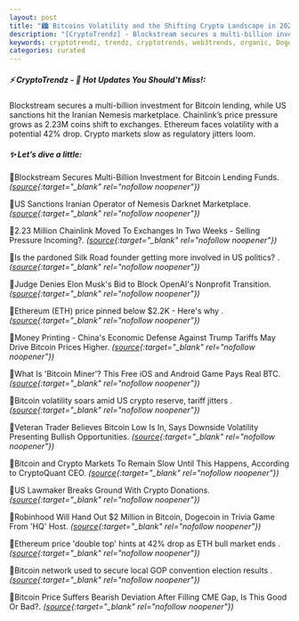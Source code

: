 ```yaml
---
layout: post
title: "🏙️ Bitcoins Volatility and the Shifting Crypto Landscape in 2025"
description: "[CryptoTrendz] - Blockstream secures a multi-billion investment for Bitcoin lending, while US sanctions hit the Iranian Nemesis marketplace. Chainlink’s price pressure grows as 2.23M coins shift to exchanges. Ethereum faces volatility with a potential 42% drop. Crypto markets slow as regulatory jitters loom."
keywords: cryptotrendz, trendz, cryptotrends, web3trends, organic, Dogecoin, market, Chainlink, crypto, network, Elon, ETH, Trump, Bitcoin
categories: curated
---
```


##### ⚡ CryptoTrendz - 📌 *Hot Updates You Should't Miss!:*

Blockstream secures a multi-billion investment for Bitcoin lending, while US sanctions hit the Iranian Nemesis marketplace. Chainlink’s price pressure grows as 2.23M coins shift to exchanges. Ethereum faces volatility with a potential 42% drop. Crypto markets slow as regulatory jitters loom.

##### ✨ *Let’s dive a little:*


🔹Blockstream Secures Multi-Billion Investment for Bitcoin Lending Funds. *([source](https://s.avyag.com/sjav){:target="_blank" rel="nofollow noopener"})*

🔹US Sanctions Iranian Operator of Nemesis Darknet Marketplace. *([source](https://s.avyag.com/wib8){:target="_blank" rel="nofollow noopener"})*

🔹2.23 Million Chainlink Moved To Exchanges In Two Weeks - Selling Pressure Incoming?. *([source](https://s.avyag.com/esjq){:target="_blank" rel="nofollow noopener"})*

🔹Is the pardoned Silk Road founder getting more involved in US politics? . *([source](https://s.avyag.com/6h8s){:target="_blank" rel="nofollow noopener"})*

🔹Judge Denies Elon Musk's Bid to Block OpenAI's Nonprofit Transition. *([source](https://s.avyag.com/9icc){:target="_blank" rel="nofollow noopener"})*

🔹Ethereum (ETH) price pinned below $2.2K - Here's why . *([source](https://s.avyag.com/21f3){:target="_blank" rel="nofollow noopener"})*

🔹Money Printing - China's Economic Defense Against Trump Tariffs May Drive Bitcoin Prices Higher. *([source](https://s.avyag.com/28ck){:target="_blank" rel="nofollow noopener"})*

🔹What Is 'Bitcoin Miner'? This Free iOS and Android Game Pays Real BTC. *([source](https://s.avyag.com/g2dh){:target="_blank" rel="nofollow noopener"})*

🔹Bitcoin volatility soars amid US crypto reserve, tariff jitters . *([source](https://s.avyag.com/pnb6){:target="_blank" rel="nofollow noopener"})*

🔹Veteran Trader Believes Bitcoin Low Is In, Says Downside Volatility Presenting Bullish Opportunities. *([source](https://s.avyag.com/abyo){:target="_blank" rel="nofollow noopener"})*

🔹Bitcoin and Crypto Markets To Remain Slow Until This Happens, According to CryptoQuant CEO. *([source](https://s.avyag.com/4cv6){:target="_blank" rel="nofollow noopener"})*

🔹US Lawmaker Breaks Ground With Crypto Donations. *([source](https://s.avyag.com/zhem){:target="_blank" rel="nofollow noopener"})*

🔹Robinhood Will Hand Out $2 Million in Bitcoin, Dogecoin in Trivia Game From 'HQ' Host. *([source](https://s.avyag.com/lwqh){:target="_blank" rel="nofollow noopener"})*

🔹Ethereum price 'double top' hints at 42% drop as ETH bull market ends . *([source](https://s.avyag.com/0g33){:target="_blank" rel="nofollow noopener"})*

🔹Bitcoin network used to secure local GOP convention election results . *([source](https://s.avyag.com/c0vo){:target="_blank" rel="nofollow noopener"})*

🔹Bitcoin Price Suffers Bearish Deviation After Filling CME Gap, Is This Good Or Bad?. *([source](https://s.avyag.com/w17d){:target="_blank" rel="nofollow noopener"})*
